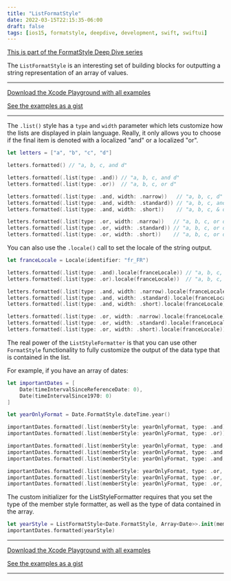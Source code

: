 ```yaml
---
title: "ListFormatStyle"
date: 2022-03-15T22:15:35-06:00
draft: false
tags: [ios15, formatstyle, deepdive, development, swift, swiftui]
---
```


[This is part of the FormatStyle Deep Dive series](/posts/formatstyle-deep-dive)

The `ListFormatStyle` is an interesting set of building blocks for outputting a string representation of an array of values.

<hr>

[Download the Xcode Playground with all examples](https://github.com/brettohland/FormatStylesDeepDive/)

[See the examples as a gist](https://gist.github.com/brettohland/ac2fbd1446bc7bb64da491587b010e3c)

<hr>

The `.list()` style has a `type` and `width` parameter which lets customize how the lists are displayed in plain language. Really, it only allows you to choose if the final item is denoted with a localized "and" or a localized "or".

```Swift
let letters = ["a", "b", "c", "d"]

letters.formatted() // "a, b, c, and d"

letters.formatted(.list(type: .and)) // "a, b, c, and d"
letters.formatted(.list(type: .or))  // "a, b, c, or d"

letters.formatted(.list(type: .and, width: .narrow))   // "a, b, c, d"
letters.formatted(.list(type: .and, width: .standard)) // "a, b, c, and d"
letters.formatted(.list(type: .and, width: .short))    // "a, b, c, & d"

letters.formatted(.list(type: .or, width: .narrow))   // "a, b, c, or d"
letters.formatted(.list(type: .or, width: .standard)) // "a, b, c, or d"
letters.formatted(.list(type: .or, width: .short))    // "a, b, c, or d"
```

You can also use the `.locale()` call to set the locale of the string output.

```Swift
let franceLocale = Locale(identifier: "fr_FR")

letters.formatted(.list(type: .and).locale(franceLocale)) // "a, b, c, et d"
letters.formatted(.list(type: .or).locale(franceLocale))  // "a, b, c, ou d"

letters.formatted(.list(type: .and, width: .narrow).locale(franceLocale))   // "a, b, c, d"
letters.formatted(.list(type: .and, width: .standard).locale(franceLocale)) // "a, b, c, et d"
letters.formatted(.list(type: .and, width: .short).locale(franceLocale))    // "a, b, c, et d"

letters.formatted(.list(type: .or, width: .narrow).locale(franceLocale))   // "a, b, c, ou d"
letters.formatted(.list(type: .or, width: .standard).locale(franceLocale)) // "a, b, c, ou d"
letters.formatted(.list(type: .or, width: .short).locale(franceLocale))    // "a, b, c, ou d"
```

The real power of the `ListStyleFormatter` is that you can use other `FormatStyle` functionality to fully customize the output of the data type that is contained in the list.

For example, if you have an array of dates:

```Swift
let importantDates = [
    Date(timeIntervalSinceReferenceDate: 0),
    Date(timeIntervalSince1970: 0)
]

let yearOnlyFormat = Date.FormatStyle.dateTime.year()

importantDates.formatted(.list(memberStyle: yearOnlyFormat, type: .and)) // "2000 and 1969"
importantDates.formatted(.list(memberStyle: yearOnlyFormat, type: .or))  // "2000 or 1969"

importantDates.formatted(.list(memberStyle: yearOnlyFormat, type: .and, width: .standard)) // "2000 and 1969"
importantDates.formatted(.list(memberStyle: yearOnlyFormat, type: .and, width: .narrow))   // "2000, 1969"
importantDates.formatted(.list(memberStyle: yearOnlyFormat, type: .and, width: .short))    // "2000 & 1969"

importantDates.formatted(.list(memberStyle: yearOnlyFormat, type: .or, width: .standard)) // "2000 or 1969"
importantDates.formatted(.list(memberStyle: yearOnlyFormat, type: .or, width: .narrow))   // "2000 or 1969"
importantDates.formatted(.list(memberStyle: yearOnlyFormat, type: .or, width: .short))    // "2000 or 1969"

```

The custom initializer for the ListStyleFormatter requires that you set the type of the member style formatter, as well as the type of data contained in the array.

```Swift
let yearStyle = ListFormatStyle<Date.FormatStyle, Array<Date>>.init(memberStyle: .dateTime.year())
importantDates.formatted(yearStyle)
```

<hr>

[Download the Xcode Playground with all examples](https://github.com/brettohland/FormatStylesDeepDive/)

[See the examples as a gist](https://gist.github.com/brettohland/ac2fbd1446bc7bb64da491587b010e3c)

<hr>